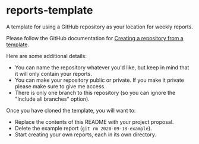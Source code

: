 # reports-template

A template for using a GitHub repository as your location for weekly reports.

Please follow the GitHub documentation for [Creating a repository from a template](https://docs.github.com/en/github/creating-cloning-and-archiving-repositories/creating-a-repository-from-a-template).

Here are some additional details:

- You can name the repository whatever you'd like, but keep in mind that it will only contain your reports.
- You can make your repository public or private. If you make it private please make sure to give me access.
- There is only one branch to this repository (so you can ignore the "Include all branches" option).

Once you have cloned the template, you will want to:

- Replace the contents of this README with your project proposal.
- Delete the example report (`git rm 2020-09-18-example`).
- Start creating your own reports, each in its own directory.
